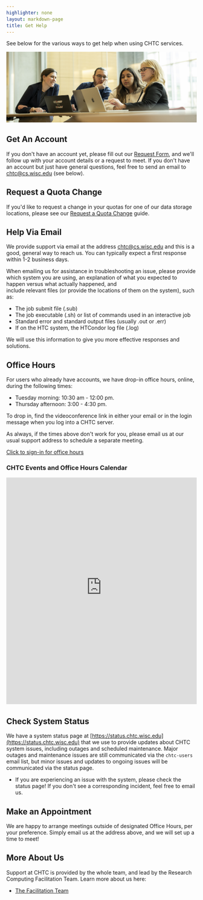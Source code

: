 ```yaml
---
highlighter: none
layout: markdown-page
title: Get Help
---
```


See below for the various ways to get help when using CHTC services. 

<img src="/images/20240308_facilitators_morgridge.jpg" class= "img-fluid"/>

## Get An Account

If you don't have an account yet, please fill out our [Request
Form](form.html), and we'll follow up with your account details 
or a request to meet. If you don't have an account but just have general
questions, feel free to send an email to chtc@cs.wisc.edu (see below).

## Request a Quota Change

If you'd like to request a change in your quotas for one of our data
storage locations, please see our [Request a Quota Change](quota-request) guide.

## Help Via Email

We provide support via email at the address
[chtc@cs.wisc.edu](Mailto:chtc@cs.wisc.edu) and this is a good, 
general way to reach us. You can typically
expect a first response within 1-2 business days. 

When emailing us for assistance in troubleshooting an issue, please provide which system you are using, 
an explanation of what you expected to happen versus what actually happened, and  
include relevant files (or provide the locations of them on the system), such as:

* The job submit file (.sub)
* The job executable (.sh) or list of commands used in an interactive job
* Standard error and standard output files (usually .out or .err)
* If on the HTC system, the HTCondor log file (.log)

We will use this information to give you more effective responses and solutions.

## Office Hours

<!-- **Cancellations will be announced via email and on this webpage.** -->

<!-- **We will have a limited office hour schedule over the winter break, beginning Dec. 18.**
**Office hours will only be held on the following dates during this period:**

- **Thursday, Dec. 21st, 3:00 - 4:30 pm**
- **Thursday, Jan. 4th, 3:00 - 4:30 pm**
- **Thursday, Jan. 11th, 3:00 - 4:30 pm**
- **Thursday, Jan. 18th, 3:00 - 4:30 pm**

**Our regular office hour schedule will resume Jan. 22.** 
-->

For users who already have accounts, we have drop-in office hours, online, during the following times:

-   Tuesday morning: 10:30 am - 12:00 pm.
-   Thursday afternoon: 3:00 - 4:30 pm.

To drop in, find the videoconference link in either your email or in the 
login message when you log into a CHTC server. 

As always, if the times above don't work for you, please email us 
at our usual support address to schedule a separate meeting. 

[Click to sign-in for office hours](sign-in.html)

### CHTC Events and Office Hours Calendar
<iframe id="open-web-calendar" 
    style="background:url('https://raw.githubusercontent.com/niccokunzmann/open-web-calendar/master/static/img/loaders/circular-loader.gif') center center no-repeat;"
    src="https://open-web-calendar.hosted.quelltext.eu/calendar.html?ending_hour=18&amp;hour_format=%25g%3A%25i%E2%80%AF%25a&amp;prefer_browser_language=true&amp;start_of_week=work&amp;starting_hour=8&amp;tab=week&amp;tabs=month&amp;tabs=week&amp;target=_blank&amp;title=CHTC%20Events%20and%20Office%20Hours&amp;url=https%3A%2F%2Fcalendar.google.com%2Fcalendar%2Fical%2Fc_ab942dce7a1330adb574945756788f3c3291e5e0e8508de8d8b7b9dda1ea4a0b%2540group.calendar.google.com%2Fpublic%2Fbasic.ics"
    sandbox="allow-scripts allow-same-origin allow-popups"
    allowTransparency="true" scrolling="no" 
    frameborder="0" height="600px" width="100%"></iframe>

## Check System Status

We have a system status page at [https://status.chtc.wisc.edu](https://status.chtc.wisc.edu) that we 
use to provide updates 
about CHTC system issues, including outages and scheduled maintenance. Major outages and maintenance 
issues are still communicated via the `chtc-users` email list, but minor issues and updates to 
ongoing issues will be communicated via the status page. 

* If you are experiencing an issue with the system, please check the status page! If you 
don't see a corresponding incident, feel free to email us.

## Make an Appointment

We are happy to arrange meetings outside of designated Office Hours, per
your preference. Simply email us at the address above, and we will set
up a time to meet!

## More About Us

Support at CHTC is provided by the whole team, and lead by the Research 
Computing Facilitation Team. Learn more about us here: 

* [The Facilitation Team](facilitation-team.html)

